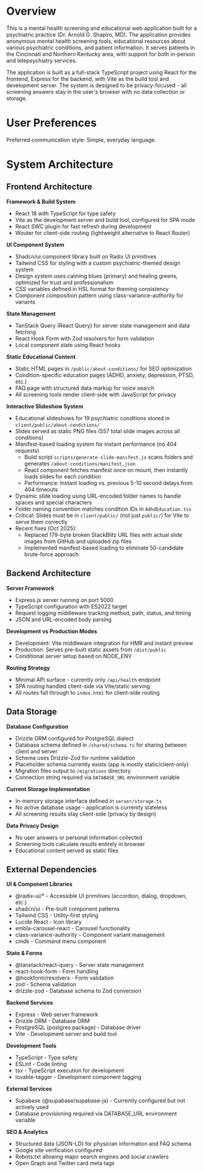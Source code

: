 # Overview

This is a mental health screening and educational web application built for a psychiatric practice (Dr. Arnold G. Shapiro, MD). The application provides anonymous mental health screening tools, educational resources about various psychiatric conditions, and patient information. It serves patients in the Cincinnati and Northern Kentucky area, with support for both in-person and telepsychiatry services.

The application is built as a full-stack TypeScript project using React for the frontend, Express for the backend, with Vite as the build tool and development server. The system is designed to be privacy-focused - all screening answers stay in the user's browser with no data collection or storage.

# User Preferences

Preferred communication style: Simple, everyday language.

# System Architecture

## Frontend Architecture

**Framework & Build System**
- React 18 with TypeScript for type safety
- Vite as the development server and build tool, configured for SPA mode
- React SWC plugin for fast refresh during development
- Wouter for client-side routing (lightweight alternative to React Router)

**UI Component System**
- Shadcn/ui component library built on Radix UI primitives
- Tailwind CSS for styling with a custom psychiatric-themed design system
- Design system uses calming blues (primary) and healing greens, optimized for trust and professionalism
- CSS variables defined in HSL format for theming consistency
- Component composition pattern using class-variance-authority for variants

**State Management**
- TanStack Query (React Query) for server state management and data fetching
- React Hook Form with Zod resolvers for form validation
- Local component state using React hooks

**Static Educational Content**
- Static HTML pages in `/public/about-conditions/` for SEO optimization
- Condition-specific education pages (ADHD, anxiety, depression, PTSD, etc.)
- FAQ page with structured data markup for voice search
- All screening tools render client-side with JavaScript for privacy

**Interactive Slideshow System**
- Educational slideshows for 19 psychiatric conditions stored in `client/public/about-conditions/`
- Slides served as static PNG files (557 total slide images across all conditions)
- Manifest-based loading system for instant performance (no 404 requests)
  - Build script `scripts/generate-slide-manifest.js` scans folders and generates `/about-conditions/manifest.json`
  - React component fetches manifest once on mount, then instantly loads slides for each condition
  - Performance: Instant loading vs. previous 5-10 second delays from 404 timeouts
- Dynamic slide loading using URL-encoded folder names to handle spaces and special characters
- Folder naming convention matches condition IDs in `AdhdEducation.tsx`
- Critical: Slides must be in `client/public/` (not just `public/`) for Vite to serve them correctly
- Recent fixes (Oct 2025): 
  - Replaced 179-byte broken StackBlitz URL files with actual slide images from GitHub and uploaded zip files
  - Implemented manifest-based loading to eliminate 50-candidate brute-force approach

## Backend Architecture

**Server Framework**
- Express.js server running on port 5000
- TypeScript configuration with ES2022 target
- Request logging middleware tracking method, path, status, and timing
- JSON and URL-encoded body parsing

**Development vs Production Modes**
- Development: Vite middleware integration for HMR and instant preview
- Production: Serves pre-built static assets from `/dist/public`
- Conditional server setup based on NODE_ENV

**Routing Strategy**
- Minimal API surface - currently only `/api/health` endpoint
- SPA routing handled client-side via Vite/static serving
- All routes fall through to `index.html` for client-side routing

## Data Storage

**Database Configuration**
- Drizzle ORM configured for PostgreSQL dialect
- Database schema defined in `/shared/schema.ts` for sharing between client and server
- Schema uses Drizzle-Zod for runtime validation
- Placeholder schema currently exists (app is mostly static/client-only)
- Migration files output to `/migrations` directory
- Connection string required via `DATABASE_URL` environment variable

**Current Storage Implementation**
- In-memory storage interface defined in `server/storage.ts`
- No active database usage - application is currently stateless
- All screening results stay client-side (privacy by design)

**Data Privacy Design**
- No user answers or personal information collected
- Screening tools calculate results entirely in browser
- Educational content served as static files

## External Dependencies

**UI & Component Libraries**
- @radix-ui/* - Accessible UI primitives (accordion, dialog, dropdown, etc.)
- shadcn/ui - Pre-built component patterns
- Tailwind CSS - Utility-first styling
- Lucide React - Icon library
- embla-carousel-react - Carousel functionality
- class-variance-authority - Component variant management
- cmdk - Command menu component

**State & Forms**
- @tanstack/react-query - Server state management
- react-hook-form - Form handling
- @hookform/resolvers - Form validation
- zod - Schema validation
- drizzle-zod - Database schema to Zod conversion

**Backend Services**
- Express - Web server framework
- Drizzle ORM - Database ORM
- PostgreSQL (postgres package) - Database driver
- Vite - Development server and build tool

**Development Tools**
- TypeScript - Type safety
- ESLint - Code linting
- tsx - TypeScript execution for development
- lovable-tagger - Development component tagging

**External Services**
- Supabase (@supabase/supabase-js) - Currently configured but not actively used
- Database provisioning required via DATABASE_URL environment variable

**SEO & Analytics**
- Structured data (JSON-LD) for physician information and FAQ schema
- Google site verification configured
- Robots.txt allowing major search engines and social crawlers
- Open Graph and Twitter card meta tags